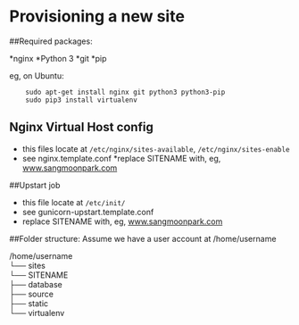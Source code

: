 Provisioning a new site
=======================

##Required packages:

*nginx
*Python 3
*git
*pip

eg, on Ubuntu:
```shell
    sudo apt-get install nginx git python3 python3-pip
    sudo pip3 install virtualenv
```

## Nginx Virtual Host config
* this files locate at ``/etc/nginx/sites-available``, ``/etc/nginx/sites-enable``
* see nginx.template.conf
*replace SITENAME with, eg, www.sangmoonpark.com

##Upstart job
* this file locate at ``/etc/init/``
* see gunicorn-upstart.template.conf
* replace SITENAME with, eg, www.sangmoonpark.com 

##Folder structure:
Assume we have a user account at /home/username


/home/username    
└── sites    
    └── SITENAME    
         ├── database    
         ├── source    
         ├── static    
         └── virtualenv    

